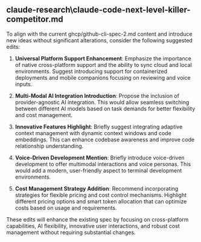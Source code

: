 ﻿## claude-research\claude-code-next-level-killer-competitor.md

To align with the current ghcp/github-cli-spec-2.md content and introduce new ideas without significant alterations, consider the following suggested edits:

1. **Universal Platform Support Enhancement**: Emphasize the importance of native cross-platform support and the ability to sync cloud and local environments. Suggest introducing support for containerized deployments and mobile companions focusing on reviewing and voice inputs.

2. **Multi-Modal AI Integration Introduction**: Propose the inclusion of provider-agnostic AI integration. This would allow seamless switching between different AI models based on task demands for better flexibility and cost management.

3. **Innovative Features Highlight**: Briefly suggest integrating adaptive context management with dynamic context windows and code embeddings. This can enhance codebase awareness and improve code relationship understanding.

4. **Voice-Driven Development Mention**: Briefly introduce voice-driven development to offer multimodal interactions and voice personas. This would add a modern, user-friendly aspect to terminal development environments.

5. **Cost Management Strategy Addition**: Recommend incorporating strategies for flexible pricing and cost control mechanisms. Highlight different pricing options and smart token allocation that can optimize costs based on usage and requirements.

These edits will enhance the existing spec by focusing on cross-platform capabilities, AI flexibility, innovative user interactions, and robust cost management without requiring substantial changes.

